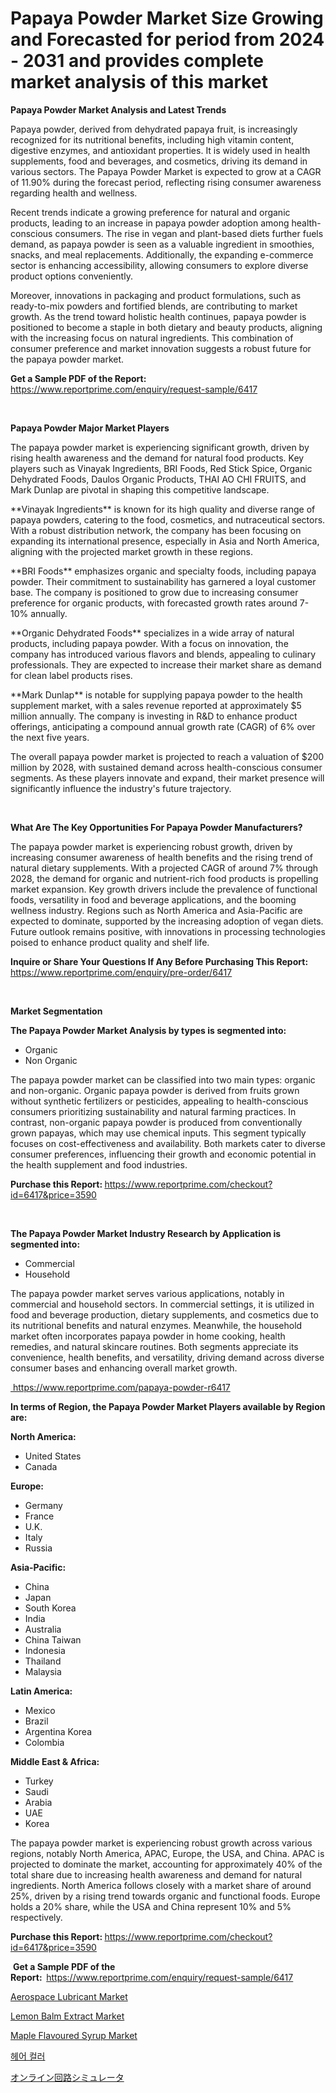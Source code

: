<p><h1>Papaya Powder Market Size Growing and Forecasted for period from 2024 - 2031 and provides complete market analysis of this market</h1></p><p><strong>Papaya Powder Market Analysis and Latest Trends</strong></p>
<p><p>Papaya powder, derived from dehydrated papaya fruit, is increasingly recognized for its nutritional benefits, including high vitamin content, digestive enzymes, and antioxidant properties. It is widely used in health supplements, food and beverages, and cosmetics, driving its demand in various sectors. The Papaya Powder Market is expected to grow at a CAGR of 11.90% during the forecast period, reflecting rising consumer awareness regarding health and wellness.</p><p>Recent trends indicate a growing preference for natural and organic products, leading to an increase in papaya powder adoption among health-conscious consumers. The rise in vegan and plant-based diets further fuels demand, as papaya powder is seen as a valuable ingredient in smoothies, snacks, and meal replacements. Additionally, the expanding e-commerce sector is enhancing accessibility, allowing consumers to explore diverse product options conveniently.</p><p>Moreover, innovations in packaging and product formulations, such as ready-to-mix powders and fortified blends, are contributing to market growth. As the trend toward holistic health continues, papaya powder is positioned to become a staple in both dietary and beauty products, aligning with the increasing focus on natural ingredients. This combination of consumer preference and market innovation suggests a robust future for the papaya powder market.</p></p>
<p><strong>Get a Sample PDF of the Report:&nbsp;</strong> <a href="https://www.reportprime.com/enquiry/request-sample/6417">https://www.reportprime.com/enquiry/request-sample/6417</a></p>
<p>&nbsp;</p>
<p><strong>Papaya Powder Major Market Players</strong></p>
<p><p>The papaya powder market is experiencing significant growth, driven by rising health awareness and the demand for natural food products. Key players such as Vinayak Ingredients, BRI Foods, Red Stick Spice, Organic Dehydrated Foods, Daulos Organic Products, THAI AO CHI FRUITS, and Mark Dunlap are pivotal in shaping this competitive landscape.</p><p>**Vinayak Ingredients** is known for its high quality and diverse range of papaya powders, catering to the food, cosmetics, and nutraceutical sectors. With a robust distribution network, the company has been focusing on expanding its international presence, especially in Asia and North America, aligning with the projected market growth in these regions.</p><p>**BRI Foods** emphasizes organic and specialty foods, including papaya powder. Their commitment to sustainability has garnered a loyal customer base. The company is positioned to grow due to increasing consumer preference for organic products, with forecasted growth rates around 7-10% annually.</p><p>**Organic Dehydrated Foods** specializes in a wide array of natural products, including papaya powder. With a focus on innovation, the company has introduced various flavors and blends, appealing to culinary professionals. They are expected to increase their market share as demand for clean label products rises.</p><p>**Mark Dunlap** is notable for supplying papaya powder to the health supplement market, with a sales revenue reported at approximately $5 million annually. The company is investing in R&D to enhance product offerings, anticipating a compound annual growth rate (CAGR) of 6% over the next five years.</p><p>The overall papaya powder market is projected to reach a valuation of $200 million by 2028, with sustained demand across health-conscious consumer segments. As these players innovate and expand, their market presence will significantly influence the industry's future trajectory.</p></p>
<p>&nbsp;</p>
<p><strong>What Are The Key Opportunities For Papaya Powder Manufacturers?</strong></p>
<p><p>The papaya powder market is experiencing robust growth, driven by increasing consumer awareness of health benefits and the rising trend of natural dietary supplements. With a projected CAGR of around 7% through 2028, the demand for organic and nutrient-rich food products is propelling market expansion. Key growth drivers include the prevalence of functional foods, versatility in food and beverage applications, and the booming wellness industry. Regions such as North America and Asia-Pacific are expected to dominate, supported by the increasing adoption of vegan diets. Future outlook remains positive, with innovations in processing technologies poised to enhance product quality and shelf life.</p></p>
<p><strong>Inquire or Share Your Questions If Any Before Purchasing This Report:</strong> <a href="https://www.reportprime.com/enquiry/pre-order/6417">https://www.reportprime.com/enquiry/pre-order/6417</a></p>
<p>&nbsp;</p>
<p><strong>Market Segmentation</strong></p>
<p><strong>The Papaya Powder Market Analysis by types is segmented into:</strong></p>
<p><ul><li>Organic</li><li>Non Organic</li></ul></p>
<p><p>The papaya powder market can be classified into two main types: organic and non-organic. Organic papaya powder is derived from fruits grown without synthetic fertilizers or pesticides, appealing to health-conscious consumers prioritizing sustainability and natural farming practices. In contrast, non-organic papaya powder is produced from conventionally grown papayas, which may use chemical inputs. This segment typically focuses on cost-effectiveness and availability. Both markets cater to diverse consumer preferences, influencing their growth and economic potential in the health supplement and food industries.</p></p>
<p><strong>Purchase this Report:&nbsp;</strong><a href="https://www.reportprime.com/checkout?id=6417&price=3590">https://www.reportprime.com/checkout?id=6417&price=3590</a></p>
<p>&nbsp;</p>
<p><strong>The Papaya Powder Market Industry Research by Application is segmented into:</strong></p>
<p><ul><li>Commercial</li><li>Household</li></ul></p>
<p><p>The papaya powder market serves various applications, notably in commercial and household sectors. In commercial settings, it is utilized in food and beverage production, dietary supplements, and cosmetics due to its nutritional benefits and natural enzymes. Meanwhile, the household market often incorporates papaya powder in home cooking, health remedies, and natural skincare routines. Both segments appreciate its convenience, health benefits, and versatility, driving demand across diverse consumer bases and enhancing overall market growth.</p></p>
<p><a href="https://www.reportprime.com/papaya-powder-r6417">&nbsp;https://www.reportprime.com/papaya-powder-r6417</a></p>
<p><strong>In terms of Region, the Papaya Powder Market Players available by Region are:</strong></p>
<p>
    <p> <strong> North America: </strong>
        <ul>
            <li>United States</li>
            <li>Canada</li>
        </ul>
        </p> 
    <p> <strong> Europe: </strong>
        <ul>
            <li>Germany</li>
            <li>France</li>
            <li>U.K.</li>
            <li>Italy</li>
            <li>Russia</li>
        </ul>
        </p> 
    <p> <strong> Asia-Pacific: </strong>
        <ul>
            <li>China</li>
            <li>Japan</li>
            <li>South Korea</li>
            <li>India</li>
            <li>Australia</li>
            <li>China Taiwan</li>
            <li>Indonesia</li>
            <li>Thailand</li>
            <li>Malaysia</li>
        </ul>
        </p> 
    <p> <strong> Latin America: </strong>
        <ul>
            <li>Mexico</li>
            <li>Brazil</li>
            <li>Argentina Korea</li>
            <li>Colombia</li>
        </ul>
        </p> 
    <p> <strong> Middle East & Africa: </strong>
        <ul>
            <li>Turkey</li>
            <li>Saudi</li>
            <li>Arabia</li>
            <li>UAE</li>
            <li>Korea</li>
        </ul>
    </p>
    </p>
<p><p>The papaya powder market is experiencing robust growth across various regions, notably North America, APAC, Europe, the USA, and China. APAC is projected to dominate the market, accounting for approximately 40% of the total share due to increasing health awareness and demand for natural ingredients. North America follows closely with a market share of around 25%, driven by a rising trend towards organic and functional foods. Europe holds a 20% share, while the USA and China represent 10% and 5% respectively.</p></p>
<p><strong>Purchase this Report: </strong><a href="https://www.reportprime.com/checkout?id=6417&price=3590">https://www.reportprime.com/checkout?id=6417&price=3590</a></p>
<p>&nbsp;<strong>Get a Sample PDF of the Report:&nbsp;&nbsp;</strong><a href="https://www.reportprime.com/enquiry/request-sample/6417">https://www.reportprime.com/enquiry/request-sample/6417</a></p>
<p><strong></strong></p>
<p><p><a href="https://www.linkedin.com/pulse/how-regions-adapting-aerospace-lubricant-market-global-trends-1jsqc?trackingId=oBVqsI4eSc68RsoU3WxkYA%3D%3D">Aerospace Lubricant Market</a></p><p><a href="https://github.com/NargisHussain432/Market-Research-Report-List-1/blob/main/lemon-balm-extract-market.md">Lemon Balm Extract Market</a></p><p><a href="https://medium.com/@belaayi865/maple-flavoured-syrup-market-2024-2031-industry-insights-and-investment-opportunities-cf21e6adc3e6">Maple Flavoured Syrup Market</a></p><p><a href="https://medium.com/@adsogvwv75/%EA%B8%89%EC%84%B1%EC%9E%A5%ED%95%98%EB%8A%94-%ED%97%A4%EC%96%B4-%EC%BB%AC%EB%9F%AC-%EC%8B%9C%EC%9E%A5-%EB%B6%80%EB%AC%B8-2031%EB%85%84%EA%B9%8C%EC%A7%80%EC%9D%98-%EC%8B%9C%EC%9E%A5-%EB%B6%84%EC%84%9D-%EB%B0%8F-%EC%84%B1%EC%9E%A5-%EC%A0%84%EB%A7%9D-bfed37c45d26">헤어 컬러</a></p><p><a href="https://medium.com/@qyzhmeiu47/%E6%88%90%E9%95%B7%E3%81%AE%E5%8F%AF%E8%83%BD%E6%80%A7%E3%82%92%E8%A7%A3%E3%81%8D%E6%94%BE%E3%81%A4-2024%E5%B9%B4%E3%81%8B%E3%82%892031%E5%B9%B4%E3%81%BE%E3%81%A7%E3%81%AE%E6%9C%9F%E9%96%93%E3%81%AB%E4%BA%88%E6%B8%AC%E3%81%95%E3%82%8C%E3%82%8B%E3%82%AA%E3%83%B3%E3%83%A9%E3%82%A4%E3%83%B3%E5%9B%9E%E8%B7%AF%E3%82%B7%E3%83%9F%E3%83%A5%E3%83%AC%E3%83%BC%E3%82%BF%E3%83%BC%E5%B8%82%E5%A0%B4%E3%81%AE%E6%88%A6%E7%95%A5%E7%9A%84%E5%88%86%E6%9E%90-fe62e08c592c">オンライン回路シミュレータ</a></p></p>